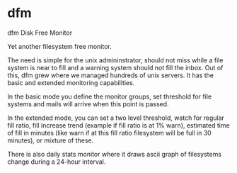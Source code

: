 dfm
===

dfm Disk Free Monitor

Yet another filesystem free monitor.

The need is simple for the unix admininstrator, should not miss while a file system is near to fill and a warning system should not fill the inbox. 
Out of this, dfm grew where we managed hundreds of unix servers. It has the basic and extended monitoring capabilities. 

In the basic mode you define the monitor groups, set threshold for file systems and mails will arrive when this point is passed. 

In the extended mode, you can set a two level threshold, watch for regular fill ratio, fill increase trend (example if fill ratio is at 1% warn),
estimated time of fill in minutes (like warn if at this fill ratio filesystem will be full in 30 minutes), or mixture of these.

There is also daily stats monitor where it draws ascii graph of filesystems change during a 24-hour interval. 
